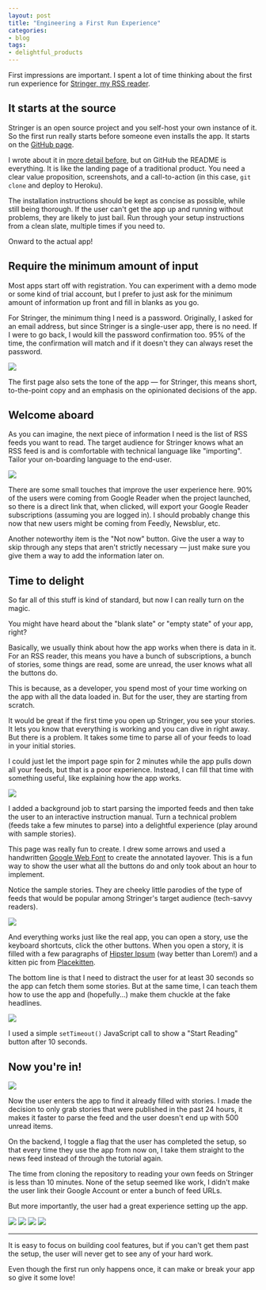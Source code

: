 ```yaml
---
layout: post
title: "Engineering a First Run Experience"
categories:
- blog
tags:
- delightful_products
---
```


First impressions are important. I spent a lot of time thinking about the first 
run experience for [Stringer, my RSS reader][stringer].

## It starts at the source

Stringer is an open source project and you self-host your own instance of it. So
the first run really starts before someone even installs the app. It starts on
the [GitHub page][stringer].

[stringer]: https://github.com/swanson/stringer

I wrote about it in [more detail before][tr], but on GitHub the README is
everything. It is like the landing page of a traditional product. You need a
clear value proposition, screenshots, and a call-to-action (in this case, 
`git clone` and deploy to Heroku).

[tr]: http://mdswanson.com/blog/2013/07/19/getting-traction-for-your-open-source-project.html

The installation instructions should be kept as concise as possible, while still
being thorough. If the user can't get the app up and running without problems,
they are likely to just bail. Run through your setup instructions from a clean
slate, multiple times if you need to.

Onward to the actual app!

## Require the minimum amount of input

Most apps start off with registration. You can experiment with a demo mode or
some kind of trial account, but I prefer to just ask for the minimum amount of
information up front and fill in blanks as you go.

For Stringer, the minimum thing I need is a password. Originally, I asked for
an email address, but since Stringer is a single-user app, there is no need. If
I were to go back, I would kill the password confirmation too. 95% of the time,
the confirmation will match and if it doesn't they can always reset the password.

[![]({{site.baseurl}}/static/stringer_pw_setup_thumb.png)]({{site.baseurl}}/static/stringer_pw_setup.png) 

The first page also sets the tone of the app &mdash; for Stringer, this means 
short, to-the-point copy and an emphasis on the opinionated decisions of the app.

## Welcome aboard

As you can imagine, the next piece of information I need is the list of RSS
feeds you want to read. The target audience for Stringer knows what an RSS feed
is and is comfortable with technical language like "importing". Tailor your
on-boarding language to the end-user.

[![]({{site.baseurl}}/static/stringer_welcome_aboard_thumb.png)]({{site.baseurl}}/static/stringer_welcome_aboard.png) 

There are some small touches that improve the user experience here. 90% of the
users were coming from Google Reader when the project launched, so there is a
direct link that, when clicked, will export your Google Reader subscriptions 
(assuming you are logged in). I should probably change this now that new users
might be coming from Feedly, Newsblur, etc.

Another noteworthy item is the "Not now" button. Give the user a way to skip
through any steps that aren't strictly necessary &mdash; just make sure you give
them a way to add the information later on.

## Time to delight

So far all of this stuff is kind of standard, but now I can really turn on the
magic.

You might have heard about the "blank slate" or "empty state" of your app, right?

Basically, we usually think about how the app works when there is data in it.
For an RSS reader, this means you have a bunch of subscriptions, a bunch of 
stories, some things are read, some are unread, the user knows what all the
buttons do.

This is because, as a developer, you spend most of your time working on the app
with all the data loaded in. But for the user, they are starting from scratch.

It would be great if the first time you open up Stringer, you see your stories.
It lets you know that everything is working and you can dive in right away. But
there is a problem. It takes some time to parse all of your feeds to load in
your initial stories.

I could just let the import page spin for 2 minutes while the app pulls down 
all your feeds, but that is a poor experience. Instead, I can fill that time with 
something useful, like explaining how the app works.

[![]({{site.baseurl}}/static/stringer_tutorial_thumb.png)]({{site.baseurl}}/static/stringer_tutorial.png) 

I added a background job to start parsing the imported feeds and then take the
user to an interactive instruction manual. Turn a technical problem (feeds take
a few minutes to parse) into a delightful experience (play around with sample
stories).

This page was really fun to create. I drew some arrows and used a handwritten
[Google Web Font][font] to create the annotated layover. This is a fun way to 
show the user what all the buttons do and only took about an hour to implement.

[font]: http://www.google.com/fonts/specimen/Reenie+Beanie

Notice the sample stories. They are cheeky little parodies of the type of feeds
that would be popular among Stringer's target audience (tech-savvy readers).

[![]({{site.baseurl}}/static/stringer_tutorial_2_thumb.png)]({{site.baseurl}}/static/stringer_tutorial_2.png) 

And everything works just like the real app, you can open a story, use the
keyboard shortcuts, click the other buttons. When you open a story, it is filled
with a few paragraphs of [Hipster Ipsum][hi] (way better than Lorem!) and a 
kitten pic from [Placekitten][pk].

[hi]: http://hipsteripsum.me/
[pk]: http://placekitten.com/

The bottom line is that I need to distract the user for at least 30 seconds so
the app can fetch them some stories. But at the same time, I can teach them 
how to use the app and (hopefully...) make them chuckle at the fake headlines.

[![]({{site.baseurl}}/static/stringer_tutorial_3_thumb.png)]({{site.baseurl}}/static/stringer_tutorial_3.png) 

I used a simple `setTimeout()` JavaScript call to show a "Start Reading" button
after 10 seconds.

## Now you're in!

[![]({{site.baseurl}}/static/stringer_home_thumb.png)]({{site.baseurl}}/static/stringer_home.png) 

Now the user enters the app to find it already filled with stories. I made the
decision to only grab stories that were published in the past 24 hours, it makes
it faster to parse the feed and the user doesn't end up with 500 unread items.

On the backend, I toggle a flag that the user has completed the setup, so that
every time they use the app from now on, I take them straight to the news feed
instead of through the tutorial again.

The time from cloning the repository to reading your own feeds on Stringer is
less than 10 minutes. None of the setup seemed like work, I didn't make the
user link their Google Account or enter a bunch of feed URLs. 

But more importantly, the user had a great experience setting up the app.

![]({{site.baseurl}}/static/stringer_tweet_1.png)
![]({{site.baseurl}}/static/stringer_tweet_2.png)
![]({{site.baseurl}}/static/stringer_tweet_3.png)
![]({{site.baseurl}}/static/stringer_tweet_4.png)

---

It is easy to focus on building cool features, but if you can't get them past
the setup, the user will never get to see any of your hard work. 

Even though the first run only happens once, it can make or break your app so 
give it some love!









